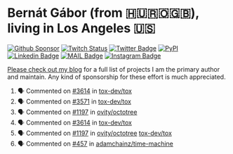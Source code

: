 # Bernát Gábor (from 🇭🇺🇷🇴🇬🇧), living in Los Angeles 🇺🇸

[![Github Sponsor](https://img.shields.io/static/v1?label=Sponsor&message=%E2%9D%A4&logo=GitHub&link=https://github.com/sponsors/gaborbernat&style=flat-square)](https://github.com/sponsors/gaborbernat)
[![Twitch Status](https://img.shields.io/twitch/status/gaborbernat?style=flat-square)](https://www.twitch.tv/gaborbernat)
[![Twitter Badge](https://img.shields.io/badge/-@gjbernat-1ca0f1?style=flat-square&labelColor=1ca0f1&logo=twitter&logoColor=white&link=https://twitter.com/gjbernat)](https://twitter.com/gjbernat)
[![PyPI](https://img.shields.io/badge/-gaborbernat-0073b7?style=flat-square&logo=Python&logoColor=white&link=https://pypi.org/user/gaborbernat/)](https://pypi.org/user/gaborbernat/)
[![Linkedin Badge](https://img.shields.io/badge/-gaborbernat-blue?style=flat-square&logo=Linkedin&logoColor=white&link=https://www.linkedin.com/in/gaborbernat/)](https://www.linkedin.com/in/gaborbernat/)
[![MAIL Badge](https://img.shields.io/badge/-gaborjbernat@gmail.com-c14438?style=flat-square&logo=Gmail&logoColor=white&link=mailto:gaborjbernat@gmail.com)](mailto:gaborjbernat@gmail.com)
[![Instagram Badge](https://img.shields.io/badge/-@gabor__bernat-845EC2?style=flat-square&labelColor=white&logo=Instagram&link=https://instagram.com/gabor_bernat/)](https://instagram.com/gabor_bernat)

[Please check out my blog](https://bernat.tech/about/) for a full list of projects I am the primary author and maintain.
Any kind of sponsorship for these effort is much appreciated.

<!--START_SECTION:activity-->

1. 🗣 Commented on [#3614](https://github.com/tox-dev/tox/issues/3614#issuecomment-3339938420) in [tox-dev/tox](https://github.com/tox-dev/tox)
2. 🗣 Commented on [#3571](https://github.com/tox-dev/tox/issues/3571#issuecomment-3339932952) in [tox-dev/tox](https://github.com/tox-dev/tox)
3. 🗣 Commented on [#1197](https://github.com/ovity/octotree/issues/1197#issuecomment-3339864990) in [ovity/octotree](https://github.com/ovity/octotree)
4. 🗣 Commented on [#3614](https://github.com/tox-dev/tox/issues/3614#issuecomment-3339728089) in [tox-dev/tox](https://github.com/tox-dev/tox)
5. 🗣 Commented on [#1197](https://github.com/ovity/octotree/issues/1197#issuecomment-3339693315) in [ovity/octotree](https://github.com/ovity/octotree)
   [tox-dev/tox](https://github.com/tox-dev/tox)
5. 🗣 Commented on [#457](https://github.com/adamchainz/time-machine/pull/457#issuecomment-2197730644) in
[adamchainz/time-machine](https://github.com/adamchainz/time-machine)
<!--END_SECTION:activity-->
